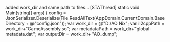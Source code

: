 added work_dir and same path to files...
 [STAThread]
 static void Main(string[] args) {
     config = JsonSerializer.Deserialize<Config>(File.ReadAllText(AppDomain.CurrentDomain.BaseDirectory + @"config.json"));
     var work_dir = @"D:\AO Nix\";
     var il2cppPath = work_dir+"GameAssembly.so";
     var metadataPath = work_dir+"global-metadata.dat";
     var outputDir = work_dir+ "AO_dump";
